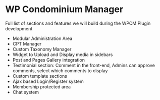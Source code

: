 # WP Condominium Manager

Full list of sections and features we will build during the WPCM Plugin development

* Modular Administration Area
* CPT Manager
* Custom Taxonomy Manager
* Widget to Upload and Display media in sidebars
* Post and Pages Gallery integration
* Testimonial section: Comment in the front-end, Admins can approve comments, select which comments to display
* Custom template sections
* Ajax based Login/Register system
* Membership protected area
* Chat system